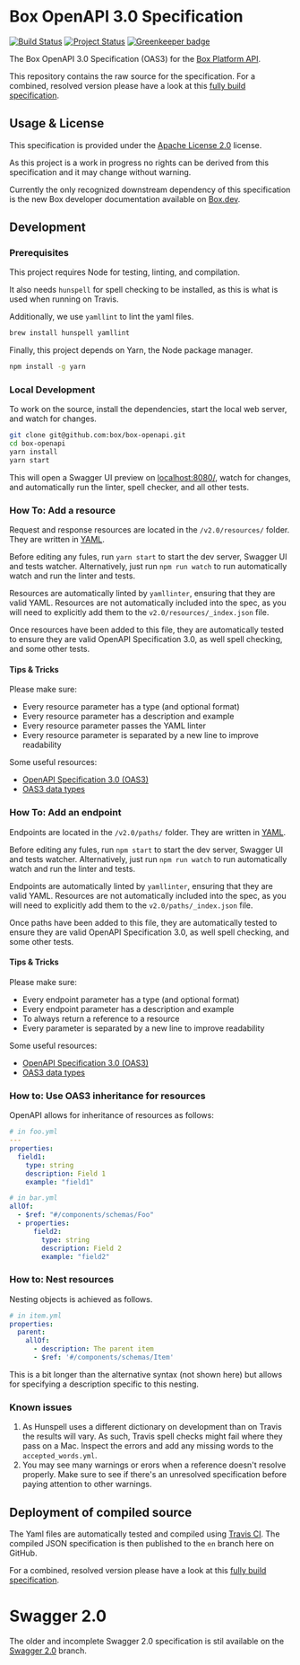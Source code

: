 # Box OpenAPI 3.0 Specification

[![Build Status](https://travis-ci.com/box/box-openapi.svg?branch=master)](https://travis-ci.com/box/box-openapi)
[![Project Status](https://opensource.box.com/badges/active.svg)](http://opensource.box.com/badges) [![Greenkeeper badge](https://badges.greenkeeper.io/box/box-openapi.svg)](https://greenkeeper.io/)


The Box OpenAPI 3.0 Specification (OAS3) for the
[Box Platform API](https://developers.box.com/).

This repository contains the raw source for the specification. For a combined, resolved version please have a look at this [fully build specification](https://opensource.box.com/box-openapi/openapi.json).

## Usage & License

This specification is provided under the [Apache License 2.0](LICENSE) license.

As this project is a work in progress no rights can be derived from 
this specification and it may change without warning.

Currently the only recognized downstream dependency of this specification is 
the new Box developer documentation available on [Box.dev](https://box.dev).

## Development

### Prerequisites

This project requires Node for testing, linting, and compilation.

It also needs `hunspell` for spell checking to be installed, as this is what is used when running on Travis.

Additionally, we use `yamllint` to lint the yaml files.

```sh
brew install hunspell yamllint
```

Finally, this project depends on Yarn, the Node package manager.

```sh
npm install -g yarn
```

### Local Development

To work on the source, install the dependencies, start the local web server, and watch for changes.

```bash
git clone git@github.com:box/box-openapi.git
cd box-openapi
yarn install
yarn start
```

This will open a Swagger UI preview on [localhost:8080/](http://localhost:8080/),
watch for changes, and automatically run the linter, spell checker, and all other tests.

### How To: Add a resource

Request and response resources are located in the
`/v2.0/resources/` folder. They are written in [YAML](https://en.wikipedia.org/wiki/YAML).

Before editing any fules, run `yarn start` to start the dev server, Swagger UI
and tests watcher. Alternatively, just run `npm run watch` to run automatically
watch and run the linter and tests.

Resources are automatically linted by `yamllinter`, ensuring that they are valid
YAML. Resources are not automatically included into the spec, as
you will need to explicitly add them to the `v2.0/resources/_index.json` file.

Once resources have been added to this file, they are automatically tested
to ensure they are valid OpenAPI Specification 3.0, as well spell checking, and
some other tests.

#### Tips & Tricks

Please make sure:

* Every resource parameter has a type (and optional format)
* Every resource parameter has a description and example
* Every resource parameter passes the YAML linter
* Every resource parameter is separated by a new line to improve readability

Some useful resources:

* [OpenAPI Specification 3.0 (OAS3)](https://swagger.io/specification/)
* [OAS3 data types](https://swagger.io/docs/specification/data-models/data-types/)

### How To: Add an endpoint

Endpoints are located in the
`/v2.0/paths/` folder. They are written in [YAML](https://en.wikipedia.org/wiki/YAML).

Before editing any fules, run `npm start` to start the dev server, Swagger UI
and tests watcher. Alternatively, just run `npm run watch` to run automatically
watch and run the linter and tests.

Endpoints are automatically linted by `yamllinter`, ensuring that they are valid
YAML. Resources are not automatically included into the spec, as
you will need to explicitly add them to the `v2.0/paths/_index.json` file.

Once paths have been added to this file, they are automatically tested
to ensure they are valid OpenAPI Specification 3.0, as well spell checking, and
some other tests.

#### Tips & Tricks

Please make sure:

* Every endpoint parameter has a type (and optional format)
* Every endpoint parameter has a description and example
* To always return a reference to a resource
* Every parameter is separated by a new line to improve readability

Some useful resources:

* [OpenAPI Specification 3.0 (OAS3)](https://swagger.io/specification/)
* [OAS3 data types](https://swagger.io/docs/specification/data-models/data-types/)

### How to: Use OAS3 inheritance for resources

OpenAPI allows for inheritance of resources as follows:

```yaml
# in foo.yml
---
properties:
  field1:
    type: string
    description: Field 1
    example: "field1"

# in bar.yml
allOf:
  - $ref: "#/components/schemas/Foo"
  - properties:
      field2:
        type: string
        description: Field 2
        example: "field2"
```

### How to: Nest resources

Nesting objects is achieved as follows.

```yml
# in item.yml
properties:
  parent:
    allOf:
      - description: The parent item
      - $ref: '#/components/schemas/Item'
```

This is a bit longer than the alternative syntax (not shown here) but allows for
specifying a description specific to this nesting.

### Known issues

1. As Hunspell uses a different dictionary on development than on Travis the results 
   will vary. As such, Travis spell checks might fail where they pass on a Mac. Inspect
   the errors and add any missing words to the `accepted_words.yml`.
2. You may see many warnings or erors when a reference doesn't resolve properly. Make
   sure to see if there's an unresolved specification before paying attention to other 
   warnings.

## Deployment of compiled source

The Yaml files are automatically tested and compiled using [Travis CI](https://travis-ci.com/box/box-openapi/builds/113026758). The compiled 
JSON specification is then published to the `en` branch here on GitHub. 

For a combined, resolved version please have a look at this [fully build specification](https://opensource.box.com/box-openapi/openapi.json).

# Swagger 2.0

The older and incomplete Swagger 2.0 specification is stil available on the [Swagger 2.0](https://github.com/box/box-openapi/tree/swagger_2.0) branch.
